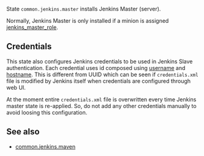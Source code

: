 
State `common.jenkins.master` installs Jenkins Master (server).

Normally, Jenkins Master is only installed if a minion is assigned [jenkins_master_role](docs/pillars/common/system_host_roles/jenkins_master_role/readme.md).

## Credentials ##

This state also configures Jenkins credentials to be used in Jenkins Slave
authentication. Each credential uses id composed using
[username](docs/pillars/common/system_hosts/_id/primary_user/username/reame.md) and
[hostname](docs/pillars/common/system_hosts/_id/hostname/readme.md). This is
different from UUID which can be seen if `credentials.xml` file is modified
by Jenkins itself when credentials are configured through web UI.

At the moment entire `credentials.xml` file is overwritten every time
Jenkins master state is re-applied. So, do not add any other credentials
manually to avoid loosing this configuration.

## See also ##

* [common.jenkins.maven](docs/states/common/jenkins/maven/init.sls.md)

